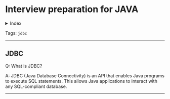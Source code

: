 # Interview preparation for JAVA

<details>
<summary>Index</summary>

- [Interview preparation for JAVA](#interview-preparation-for-java)
  - [JDBC](#jdbc)

</details>

Tags: `jdbc`

---

## JDBC

Q: What is JDBC?

A: JDBC (Java Database Connectivity) is an API that enables Java programs to execute SQL statements. This allows Java applications to interact with any SQL-compliant database.

---

